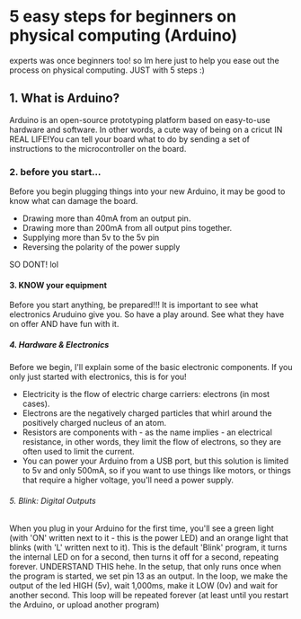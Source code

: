 <h1>5 easy steps for beginners on physical computing (Arduino)</h1>
experts was once beginners too! so Im here just to help you ease out the process on physical computing. JUST with 5 steps :)



  <p><h2>1. What is Arduino?</h2></p>
  Arduino is an open-source prototyping platform based on easy-to-use hardware and software. In other words, a cute way of being on a cricut IN REAL LIFE!You can tell your board what to do by sending a set of instructions to the microcontroller on the board.

  <p><h3>2. before you start... </h3></p>
Before you begin plugging things into your new Arduino, it may be good to know what can damage the board.
<ul>
  <li>Drawing more than 40mA from an output pin.</li>
  <li>Drawing more than 200mA from all output pins together.</li>
  <li>Supplying more than 5v to the 5v pin</li>
  <li>Reversing the polarity of the power supply</li>
</ul>
SO DONT! lol



 <p><h4>3. KNOW your equipment </h4></p>
 Before you start anything, be prepared!!! It is important to see what electronics Aruduino give you. So have a play around. See what they have on offer AND have fun with it.
 
 
 
 <p><h5>4. Hardware & Electronics </h5></p>
 Before we begin, I'll explain some of the basic electronic components. If you only just started with electronics, this is for you!
 <ul>
  <li>Electricity is the flow of electric charge carriers: electrons (in most cases).</li>
  <li>Electrons are the negatively charged particles that whirl around the positively charged nucleus of an atom.</li>
  <li>Resistors are components with - as the name implies - an electrical resistance, in other words, they limit the flow of electrons, so they are often used to limit the current.</li>
  <li>You can power your Arduino from a USB port, but this solution is limited to 5v and only 500mA, so if you want to use things like motors, or things that require a higher voltage, you'll need a power supply.</li>
</ul>




 <p><h6>5. Blink: Digital Outputs  </h6></p>
 When you plug in your Arduino for the first time, you'll see a green light (with 'ON' written next to it - this is the power LED) and an orange light that blinks (with 'L' written next to it). This is the default 'Blink' program, it turns the internal LED on for a second, then turns it off for a second, repeating forever. UNDERSTAND THIS hehe. In the setup, that only runs once when the program is started, we set pin 13 as an output.
In the loop, we make the output of the led HIGH (5v), wait 1,000ms, make it LOW (0v) and wait for another second. This loop will be repeated forever (at least until you restart the Arduino, or upload another program)
 
 
 
 
 
 
 
